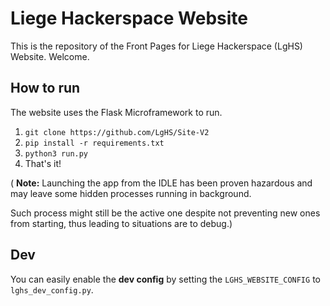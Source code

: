 # Liege Hackerspace Website

This is the repository of the Front Pages for
Liege Hackerspace (LgHS) Website. Welcome.

## How to run

The website uses the Flask Microframework to run.

1. `git clone https://github.com/LgHS/Site-V2`
1. `pip install -r requirements.txt`
1. `python3 run.py`
1. That's it!

( **Note:** Launching the app from the IDLE has been proven hazardous 
and may leave some hidden processes running in background.

Such process might still be the active one despite not preventing new ones from starting,
thus leading to situations are to debug.)

## Dev

You can easily enable the **dev config** by setting the `LGHS_WEBSITE_CONFIG` 
to `lghs_dev_config.py`.
